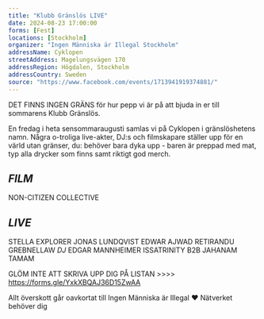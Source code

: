 ```yaml
---
title: "Klubb Gränslös LIVE"
date: 2024-08-23 17:00:00
forms: [Fest]
locations: [Stockholm]
organizer: "Ingen Människa är Illegal Stockholm"
addressName: Cyklopen
streetAddress: Magelungsvägen 170
addressRegion: Högdalen, Stockholm
addressCountry: Sweden
source: "https://www.facebook.com/events/1713941919374881/"
---
```

DET FINNS INGEN GRÄNS för hur pepp vi är på att bjuda in er till sommarens Klubb Gränslös.

En fredag i heta sensommaraugusti samlas vi på Cyklopen i gränslöshetens namn. Några o-troliga live-akter, DJ:s och filmskapare ställer upp för en värld utan gränser, du: behöver bara dyka upp - baren är preppad med mat, typ alla drycker som finns samt riktigt god merch.

## _FILM_
NON-CITIZEN COLLECTIVE

## _LIVE_
STELLA EXPLORER
JONAS LUNDQVIST
EDWAR AJWAD RETIRANDU
GREBNELLAW
_DJ_
EDGAR MANNHEIMER
ISSATRINITY B2B JAHANAM
TAMAM

GLÖM INTE ATT SKRIVA UPP DIG PÅ LISTAN >>>> https://forms.gle/YxkXBQAJ36D15ZwAA

Allt överskott går oavkortat till Ingen Människa är Illegal ❤ Nätverket behöver dig
